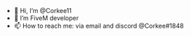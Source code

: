 - 👋 Hi, I’m @Corkee11
- 👀 I’m FiveM developer
- 📫 How to reach me: via email and discord @Corkee#1848



